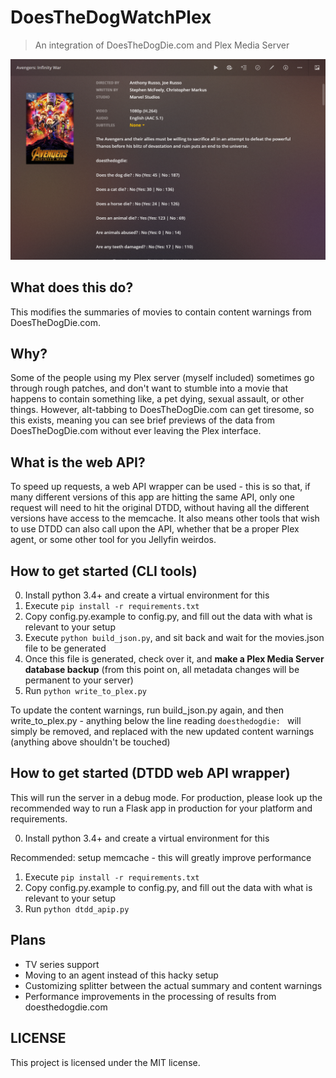 # DoesTheDogWatchPlex

> An integration of DoesTheDogDie.com and Plex Media Server

![Demonstration of DoesTheDogWatchPlex using Marvel's Infinity War](/screenshots/1.png)
## What does this do?

This modifies the summaries of movies to contain content warnings from DoesTheDogDie.com.

## Why?

Some of the people using my Plex server (myself included) sometimes go through rough patches, and don't want to stumble into a movie that happens to contain something like, a pet dying, sexual assault, or other things. However, alt-tabbing to DoesTheDogDie.com can get tiresome, so this exists, meaning you can see brief previews of the data from DoesTheDogDie.com without ever leaving the Plex interface.

## What is the web API?

To speed up requests, a web API wrapper can be used - this is so that, if many different versions of this app are hitting the same API, only one request will need to hit the original DTDD, without having all the different versions have access to the memcache. It also means other tools that wish to use DTDD can also call upon the API, whether that be a proper Plex agent, or some other tool for you Jellyfin weirdos.

## How to get started (CLI tools)

0. Install python 3.4+ and create a virtual environment for this
1. Execute `pip install -r requirements.txt`
2. Copy config.py.example to config.py, and fill out the data with what is relevant to your setup
3. Execute `python build_json.py`, and sit back and wait for the movies.json file to be generated 
4. Once this file is generated, check over it, and **make a Plex Media Server database backup** (from this point on, all metadata changes will be permanent to your server)
5. Run `python write_to_plex.py`

To update the content warnings, run build_json.py again, and then write_to_plex.py - anything below the line reading `doesthedogdie: ` will simply be removed, and replaced with the new updated content warnings (anything above shouldn't be touched)

## How to get started (DTDD web API wrapper)

This will run the server in a debug mode. For production, please look up the recommended way to run a Flask app in production for your platform and requirements.

0. Install python 3.4+ and create a virtual environment for this

Recommended: setup memcache - this will greatly improve performance

1. Execute `pip install -r requirements.txt`
2. Copy config.py.example to config.py, and fill out the data with what is relevant to your setup
3. Run `python dtdd_apip.py`

## Plans

- TV series support
- Moving to an agent instead of this hacky setup
- Customizing splitter between the actual summary and content warnings
- Performance improvements in the processing of results from doesthedogdie.com

## LICENSE

This project is licensed under the MIT license.